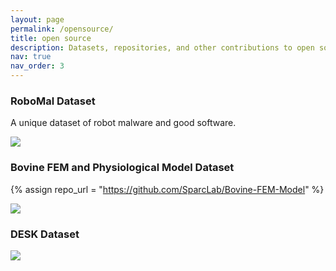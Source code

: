 ```yaml
---
layout: page
permalink: /opensource/
title: open source
description: Datasets, repositories, and other contributions to open source projects.
nav: true
nav_order: 3
---
```


### RoboMal Dataset
A unique dataset of robot malware and good software. 

<div class="repo p-2 text-center">
  <a href="https://purr.purdue.edu/publications/3860/about?v=1">
    <img class="repo-img-light w-100" src="https://github-readme-stats.vercel.app/api/pin/?username=upinderKaur22&repo=CPS_malware&theme={{ site.repo_theme_light }}">
  </a>
</div>

### Bovine FEM and Physiological Model Dataset
{% assign repo_url =  "https://github.com/SparcLab/Bovine-FEM-Model" %}
<div class="repo p-2 text-center">
  <a href="https://github.com/SparcLab/Bovine-FEM-Model">
    <img class="repo-img-light w-100" src="https://github-readme-stats.vercel.app/api/pin/?username=SparcLab&repo=Bovine-FEM-Model&theme={{ site.repo_theme_light }}">
  </a>
</div>

### DESK Dataset
<div class="repo p-2 text-center">
  <a href="https://forwardpurdue.github.io/codes">
      <img class="repo-img-light w-100" src="https://github-readme-stats.vercel.app/api/pin/?username=nmadapan&repo=Forward_Project&theme={{ site.repo_theme_light }}">
  </a>
</div>

